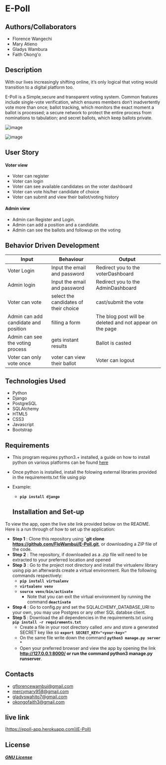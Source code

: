 # E-Poll

## Authors/Collaborators
- Florence Wangechi
- Mary Atieno
- Gladys Wambura 
- Faith Okong'o

## Description 
With our lives increasingly shifting online, it’s only logical that voting would transition to a digital platform too. 

E-Poll is a Simple,secure and transparent voting system. Common features include single-vote verification, which ensures members don’t inadvertently vote more than once; ballot tracking, which monitors the exact moment a ballot is processed; a secure network to protect the entire process from nominations to tabulation; and secret ballots, which keep ballots private. 

![image](https://user-images.githubusercontent.com/97955649/178937516-f3c5196e-f466-4ca8-896a-1a81cae65df8.png)

![image](https://user-images.githubusercontent.com/97955649/178937950-bd3ff0aa-9455-4cd4-95d3-4c5539139402.png)

## User Story
####  Voter view
* Voter can register
* Voter can login
* Voter can see available candidates on the voter dashboard
* Voter can vote his/her candidate of choice
* Voter can submit and view their ballot/voting history

####  Admin view
* Admin can Register and Login.
* Admin can add a position and a candidate.
* Admin can see the ballots and followup on the voting

## Behavior Driven Development

| Input                    | Behaviour                       | Output                                       |
| -------------------------| ------------------------------  | -------------------------------------------- |
| Voter Login              | Input the email and password               | Redirect you to the voterDashboard               |
| Admin login                    | Input the email and password           | Redirect you to the AdminDashboard                 |
| Voter can vote          | select the candidates of their choice    | cast/submit the vote                     | 
| Admin can add candidate and position      | filling a form    | The blog post will be deleted and not appear on the page                  |
| Admin can see the voting process       | gets instant results    | Ballot is casted               |
| Voter can only vote once         | voter can view their ballot    | Voter can logout   



## Technologies Used
* Python 
* Django 
* PostgreSQL 
* SQLAlchemy
* HTML5  
* CSS3
* Javascript
* Bootstrap   

## Requirements
* This program requires python3.+  installed, a guide on how to install python on various platforms can be found [here](https://www.python.org/)
* Once python is installed, install the folowing external libraries provided in the requirements.txt file using pip
* Example: 
    * **`pip install django`**


    ## Installation and Set-up
To view the app, open the live site link provided below on the README.
Here is a run through of how to set up the application:
* **Step 1** : Clone this repository using **`git clone https://github.com/FloWambui/E-Poll.git**, or downloading a ZIP file of the code.
* **Step 2** : The repository, if downloaded as a .zip file will need to be extracted to your preferred location and opened
* **Step 3** : Go to the project root directory and install the virtualenv library using pip an afterwards create a virtual environment. Run the following commands respectively:
    * **`pip install virtualenv`**
    * **`virtualenv venv`**
    * **`source venv/bin/activate`**
        * Note that you can exit the virtual environment by running the command **`deactivate`**
* **Step 4** : Go to config.py and set the SQLALCHEMY_DATABASE_URI to your own, you may use Postgres or any other SQL databse client.
* **Step 5** : Download the all dependencies in the requirements.txt using **`pip install -r requirements.txt`**
    * Create a file in your root directory called .env and store a generated SECRET key like so **`export SECRET_KEY="<your-key>"`**
    * On the same file write down the command **`python3 manage.py server`** * 
    * Open your preferred browser and view the app by opening the link **http://127.0.0.1:8000/ or run the command python3 manage.py runserver**.


## Contacts 
* gflorencewambui@gmail.com
* mercymary958@gmail.com
* gladyswahito7@gmail.com
* okongofaith3@gmail.com


## live link 
[https://epoll-app.herokuapp.com](E-Poll)


## License
#### [*GNU License*](LICENSE)
